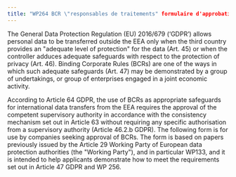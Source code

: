 ```yaml
---
title: "WP264 BCR \"responsables de traitements" formulaire d'approbation (EN)"
---
```


The General Data Protection Regulation (EU) 2016/679 (‘GDPR’) allows personal data to be transferred outside the EEA only when the third country provides an "adequate level of protection" for the data (Art. 45) or when the controller adduces adequate safeguards with respect to the protection of privacy (Art. 46). Binding Corporate Rules (BCRs) are one of the ways in which such adequate safeguards (Art. 47) may be demonstrated by a group of undertakings, or group of enterprises engaged in a joint economic activity.

According to Article 64 GDPR, the use of BCRs as appropriate safeguards for international data transfers from the EEA requires the approval of the competent supervisory authority in accordance with the consistency mechanism set out in Article 63 without requiring any specific authorisation from a supervisory authority (Article 46.2.b GDPR). The following form is for use by companies seeking approval of BCRs. The form is based on papers previously issued by the Article 29 Working Party of European data protection authorities (the "Working Party"), and in particular WP133, and it is intended to help applicants demonstrate how to meet the requirements set out in Article 47 GDPR and WP 256.

